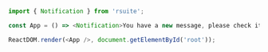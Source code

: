 <!--start-code-->

```js
import { Notification } from 'rsuite';

const App = () => <Notification>You have a new message, please check it.</Notification>;

ReactDOM.render(<App />, document.getElementById('root'));
```

<!--end-code-->
